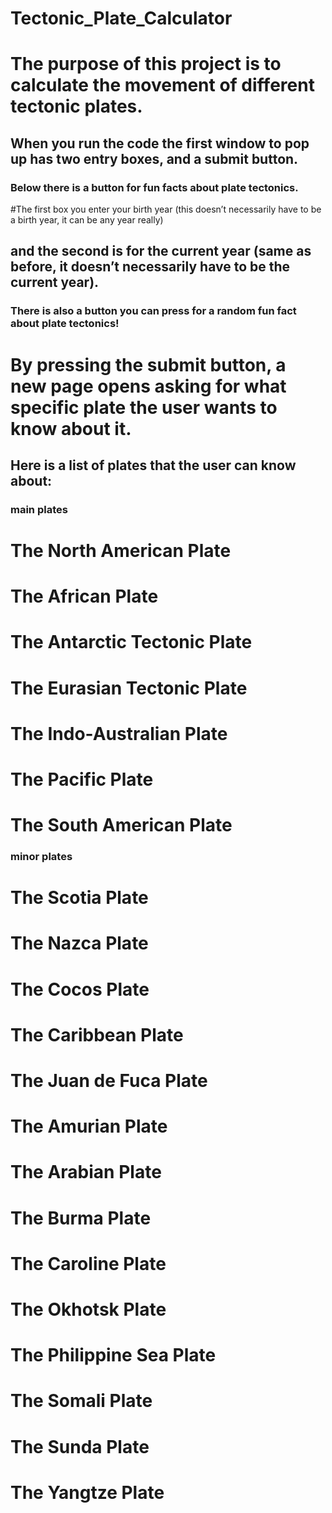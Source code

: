 # Tectonic_Plate_Calculator

# The purpose of this project is to calculate the movement of different tectonic plates. 
## When you run the code the first window to pop up has two entry boxes, and a submit button. 
### Below there is a button for fun facts about plate tectonics. 

#The first box you enter your birth year (this doesn’t necessarily have to be a birth year, it can be any year really) 
## and the second is for the current year (same as before, it doesn’t necessarily have to be the current year). 
### There is also a button you can press for a random fun fact about plate tectonics!

# By pressing the submit button, a new page opens asking for what specific plate the user wants to know about it. 
## Here is a list of plates that the user can know about: 

### main plates 
# The North American Plate 
# The African Plate 
# The Antarctic Tectonic Plate 
# The Eurasian Tectonic Plate 
# The Indo-Australian Plate 
# The Pacific Plate 
# The South American Plate 

### minor plates 
# The Scotia Plate 
# The Nazca Plate 
# The Cocos Plate 
# The Caribbean Plate 
# The Juan de Fuca Plate 
# The Amurian Plate 
# The Arabian Plate 
# The Burma Plate 
# The Caroline Plate 
# The Okhotsk Plate 
# The Philippine Sea Plate 
# The Somali Plate 
# The Sunda Plate 
# The Yangtze Plate 
